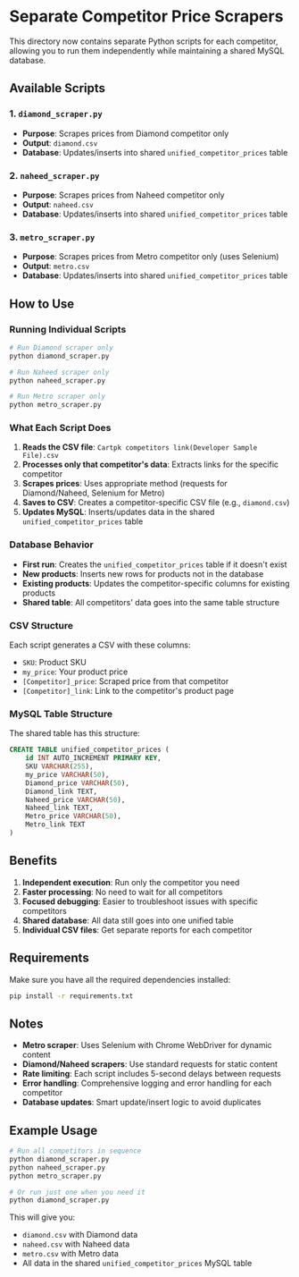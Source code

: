 # Separate Competitor Price Scrapers

This directory now contains separate Python scripts for each competitor, allowing you to run them independently while maintaining a shared MySQL database.

## Available Scripts

### 1. `diamond_scraper.py`
- **Purpose**: Scrapes prices from Diamond competitor only
- **Output**: `diamond.csv`
- **Database**: Updates/inserts into shared `unified_competitor_prices` table

### 2. `naheed_scraper.py`
- **Purpose**: Scrapes prices from Naheed competitor only
- **Output**: `naheed.csv`
- **Database**: Updates/inserts into shared `unified_competitor_prices` table

### 3. `metro_scraper.py`
- **Purpose**: Scrapes prices from Metro competitor only (uses Selenium)
- **Output**: `metro.csv`
- **Database**: Updates/inserts into shared `unified_competitor_prices` table

## How to Use

### Running Individual Scripts

```bash
# Run Diamond scraper only
python diamond_scraper.py

# Run Naheed scraper only
python naheed_scraper.py

# Run Metro scraper only
python metro_scraper.py
```

### What Each Script Does

1. **Reads the CSV file**: `Cartpk competitors link(Developer Sample File).csv`
2. **Processes only that competitor's data**: Extracts links for the specific competitor
3. **Scrapes prices**: Uses appropriate method (requests for Diamond/Naheed, Selenium for Metro)
4. **Saves to CSV**: Creates a competitor-specific CSV file (e.g., `diamond.csv`)
5. **Updates MySQL**: Inserts/updates data in the shared `unified_competitor_prices` table

### Database Behavior

- **First run**: Creates the `unified_competitor_prices` table if it doesn't exist
- **New products**: Inserts new rows for products not in the database
- **Existing products**: Updates the competitor-specific columns for existing products
- **Shared table**: All competitors' data goes into the same table structure

### CSV Structure

Each script generates a CSV with these columns:
- `SKU`: Product SKU
- `my_price`: Your product price
- `[Competitor]_price`: Scraped price from that competitor
- `[Competitor]_link`: Link to the competitor's product page

### MySQL Table Structure

The shared table has this structure:
```sql
CREATE TABLE unified_competitor_prices (
    id INT AUTO_INCREMENT PRIMARY KEY,
    SKU VARCHAR(255),
    my_price VARCHAR(50),
    Diamond_price VARCHAR(50),
    Diamond_link TEXT,
    Naheed_price VARCHAR(50),
    Naheed_link TEXT,
    Metro_price VARCHAR(50),
    Metro_link TEXT
)
```

## Benefits

1. **Independent execution**: Run only the competitor you need
2. **Faster processing**: No need to wait for all competitors
3. **Focused debugging**: Easier to troubleshoot issues with specific competitors
4. **Shared database**: All data still goes into one unified table
5. **Individual CSV files**: Get separate reports for each competitor

## Requirements

Make sure you have all the required dependencies installed:
```bash
pip install -r requirements.txt
```

## Notes

- **Metro scraper**: Uses Selenium with Chrome WebDriver for dynamic content
- **Diamond/Naheed scrapers**: Use standard requests for static content
- **Rate limiting**: Each script includes 5-second delays between requests
- **Error handling**: Comprehensive logging and error handling for each competitor
- **Database updates**: Smart update/insert logic to avoid duplicates

## Example Usage

```bash
# Run all competitors in sequence
python diamond_scraper.py
python naheed_scraper.py
python metro_scraper.py

# Or run just one when you need it
python diamond_scraper.py
```

This will give you:
- `diamond.csv` with Diamond data
- `naheed.csv` with Naheed data  
- `metro.csv` with Metro data
- All data in the shared `unified_competitor_prices` MySQL table 
